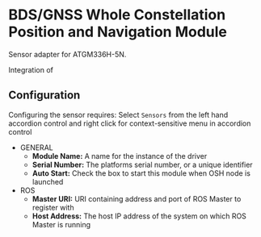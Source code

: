 # BDS/GNSS Whole Constellation Position and Navigation Module

Sensor adapter for ATGM336H-5N.

Integration of 

## Configuration

Configuring the sensor requires:
Select ```Sensors``` from the left hand accordion control and right click for context-sensitive menu in accordion control
- GENERAL
    - **Module Name:** A name for the instance of the driver
    - **Serial Number:** The platforms serial number, or a unique identifier
    - **Auto Start:** Check the box to start this module when OSH node is launched
- ROS
    - **Master URI:** URI containing address and port of ROS Master to register with
    - **Host Address:** The host IP address of the system on which ROS Master is running
